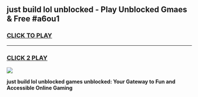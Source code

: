 
## just build lol unblocked - Play Unblocked Gmaes & Free #a6ou1
<h3>
<a href="https://news.freeplayer.one?title=just_build_lol_unblocked&ref=24F">CLICK TO PLAY</a></h3>
<hr>

<h3>
<a href="https://news.freeplayer.one?title=just_build_lol_unblocked&ref=24F">CLICK 2 PLAY</a>
  
</h3>

<a href="https://news.freeplayer.one?title=just_build_lol_unblocked&ref=24F/"><img src="https://clearcache.store/games.png"></a>


**just build lol unblocked games unblocked: Your Gateway to Fun and Accessible Online Gaming**
